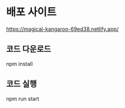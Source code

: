 # 배포 사이트

https://magical-kangaroo-69ed38.netlify.app/

## 코드 다운로드

npm install

## 코드 실행

npm run start
